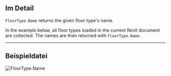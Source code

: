 ## Im Detail
`FloorType.Name` returns the given floor type's name.

In the example below, all floor types loaded in the current Revit document are collected. The names are then returned with `FloorType.Name`.
___
## Beispieldatei

![FloorType.Name](./Revit.Elements.FloorType.Name_img.jpg)
